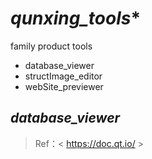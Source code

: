 # ***qunxing_tools****
family product tools
- database_viewer
- structImage_editor
- webSite_previewer

## *database_viewer*
> Ref：&lt; https://doc.qt.io/ &gt;
